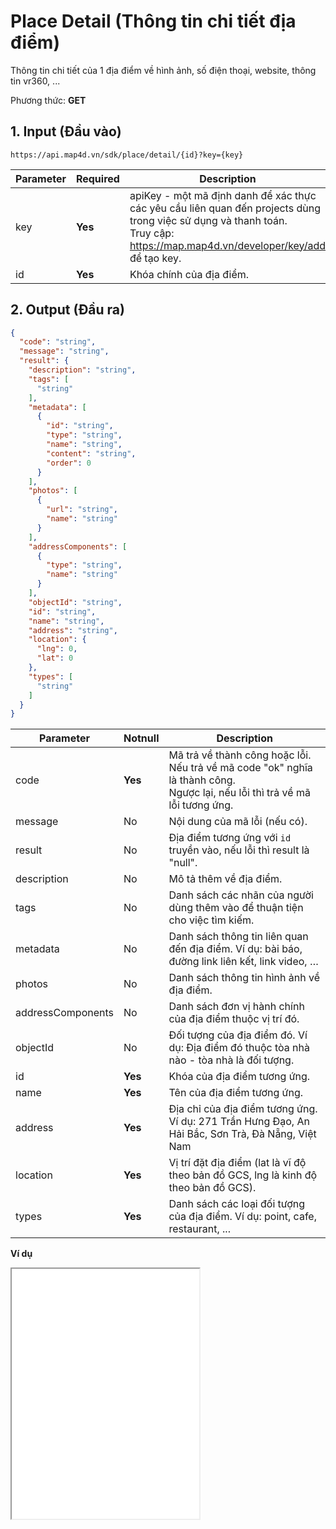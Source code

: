 #  Place Detail (Thông tin chi tiết địa điểm)
Thông tin chi tiết của 1 địa điểm về hình ảnh, số điện thoại, website, thông tin vr360, ...

Phương thức: **GET**
## 1. Input (Đầu vào)
```
https://api.map4d.vn/sdk/place/detail/{id}?key={key}
```
| Parameter | Required | Description                                                                                                                                                                       |
|-----------|----------|-----------------------------------------------------------------------------------------------------------------------------------------------------------------------------------|
| key       | **Yes**  | apiKey - một mã định danh để xác thực các yêu cầu liên quan đến projects dùng trong việc sử dụng và thanh toán. <br>Truy cập: https://map.map4d.vn/developer/key/add để tạo key. |
| id        | **Yes**  | Khóa chính của địa điểm.                                                                                                                                                          |
## 2. Output (Đầu ra)
```json
{
  "code": "string",
  "message": "string",
  "result": {
    "description": "string",
    "tags": [
      "string"
    ],
    "metadata": [
      {
        "id": "string",
        "type": "string",
        "name": "string",
        "content": "string",
        "order": 0
      }
    ],
    "photos": [
      {
        "url": "string",
        "name": "string"
      }
    ],
    "addressComponents": [
      {
        "type": "string",
        "name": "string"
      }
    ],
    "objectId": "string",
    "id": "string",
    "name": "string",
    "address": "string",
    "location": {
      "lng": 0,
      "lat": 0
    },
    "types": [
      "string"
    ]
  }
}
```
| Parameter         | Notnull | Description                                                                                                                       |
|-------------------|---------|-----------------------------------------------------------------------------------------------------------------------------------|
| code              | **Yes** | Mã trả về thành công hoặc lỗi.<br>Nếu trả về mã code "ok" nghĩa là thành công.<br>Ngược lại, nếu lỗi thì trả về mã lỗi tương ứng. |
| message           | No      | Nội dung của mã lỗi (nếu có).                                                                                                     |
| result            | No      | Địa điểm tương ứng với `id` truyền vào, nếu lỗi thì result là "null".                                                             |
| description       | No      | Mô tả thêm về địa điểm.                                                                                                           |
| tags              | No      | Danh sách các nhãn của người dùng thêm vào để thuận tiện cho việc tìm kiếm.                                                       |
| metadata          | No      | Danh sách thông tin liên quan đến địa điểm. Ví dụ: bài báo, đường link liên kết, link video, …                                    |
| photos            | No      | Danh sách thông tin hình ảnh về địa điểm.                                                                                         |
| addressComponents | No      | Danh sách đơn vị hành chính của địa điểm thuộc vị trí đó.                                                                         |
| objectId          | No      | Đối tượng của địa điểm đó. Ví dụ: Địa điểm đó thuộc tòa nhà nào - tòa nhà là đối tượng.                                           |
| id                | **Yes** | Khóa của địa điểm tương ứng.                                                                                                      |
| name              | **Yes** | Tên của địa điểm tương ứng.                                                                                                       |
| address           | **Yes** | Địa chỉ của địa điểm tương ứng. Ví dụ: 271 Trần Hưng Đạo, An Hải Bắc, Sơn Trà, Đà Nẵng, Việt Nam                                  |
| location          | **Yes** | Vị trí đặt địa điểm (lat là vĩ độ theo bản đồ GCS, lng là kinh độ theo bản đồ GCS).                                               |
| types             | **Yes** | Danh sách các loại đối tượng của địa điểm. Ví dụ: point, cafe, restaurant, ...                                                    |

**Ví dụ**
<iframe src="./examples/v1.0/placedetail.html" height= "400px"> </iframe>